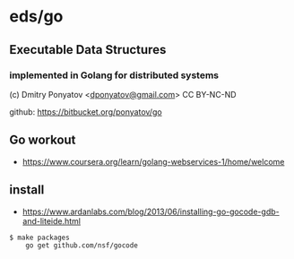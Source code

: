 # eds/go
## Executable Data Structures
### implemented in Golang for distributed systems

(c) Dmitry Ponyatov <<dponyatov@gmail.com>> CC BY-NC-ND

github: https://bitbucket.org/ponyatov/go

## Go workout

* https://www.coursera.org/learn/golang-webservices-1/home/welcome

## install

* https://www.ardanlabs.com/blog/2013/06/installing-go-gocode-gdb-and-liteide.html

```
$ make packages
	go get github.com/nsf/gocode
```
